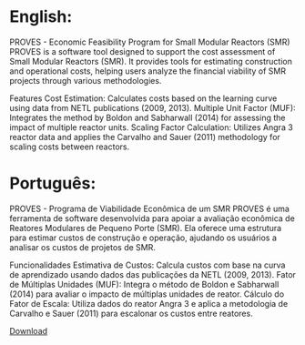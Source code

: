 # English:
PROVES - Economic Feasibility Program for Small Modular Reactors (SMR)
PROVES is a software tool designed to support the cost assessment of Small Modular Reactors (SMR). 
It provides tools for estimating construction and operational costs, helping users analyze the financial viability of SMR projects through various methodologies.

Features
Cost Estimation: Calculates costs based on the learning curve using data from NETL publications (2009, 2013).
Multiple Unit Factor (MUF): Integrates the method by Boldon and Sabharwall (2014) for assessing the impact of multiple reactor units.
Scaling Factor Calculation: Utilizes Angra 3 reactor data and applies the Carvalho and Sauer (2011) methodology for scaling costs between reactors.

# Português:
PROVES - Programa de Viabilidade Econômica de um SMR
PROVES é uma ferramenta de software desenvolvida para apoiar a avaliação econômica de Reatores Modulares de Pequeno Porte (SMR). 
Ela oferece uma estrutura para estimar custos de construção e operação, ajudando os usuários a analisar os custos de projetos de SMR.

Funcionalidades
Estimativa de Custos: Calcula custos com base na curva de aprendizado usando dados das publicações da NETL (2009, 2013).
Fator de Múltiplas Unidades (MUF): Integra o método de Boldon e Sabharwall (2014) para avaliar o impacto de múltiplas unidades de reator.
Cálculo do Fator de Escala: Utiliza dados do reator Angra 3 e aplica a metodologia de Carvalho e Sauer (2011) para escalonar os custos entre reatores.


[Download](https://github.com/kaesujo/PROVES/releases/download/Release/PROVES_SFX.exe)
